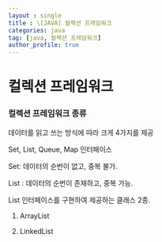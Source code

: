 ```yaml
---
layout : single
title : \[JAVA] 컬렉션 프레임워크
categories: java
tag: [java, 컬렉션 프레임워크]
author_profile: true
---
```


# 컬렉션 프레임워크

### 컬렉션 프레임워크 종류

데이터를 읽고 쓰는 방식에 따라 크게 4가지를 제공

Set, List, Queue, Map 인터페이스

Set: 데이터의 순번이 없고, 중복 불가.

List : 데이터의 순번이 존재하고, 중복 가능. 

List 인터페이스를 구현하여 제공하는 클래스 2종.

 1. ArrayList
 
 2. LinkedList